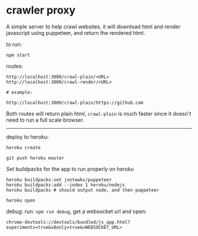 # crawler proxy

A simple server to help crawl websites, it will download html and render javascript using puppeteer, and return the rendered html.

to run:
```
npm start
```

routes:
```
http://localhost:3000/crawl-plain/<URL>
http://localhost:3000/crawl-render/<URL>

# example:

http://localhost:3000/crawl-plain/https://github.com
```

Both routes will return plain html, `crawl-plain` is much faster since it doesn't need to run a full scale browser.

---

deploy to heroku:
```
heroku create
```
```
git push heroku master
```
Set buildpacks for the app to run properly on heroku
```
heroku buildpacks:set jontewks/puppeteer
heroku buildpacks:add --index 1 heroku/nodejs
heroku buildpacks # should output node, and then puppeteer
```
```
heroku open
```

debug:
run: ```npm run debug```, get a websocket url and open:
```
chrome-devtools://devtools/bundled/js_app.html?experiments=true&v8only=true&<WEBSOCKET_URL>
```

